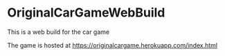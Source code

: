 # OriginalCarGameWebBuild
This is a web build for the car game

The game is hosted at https://originalcargame.herokuapp.com/index.html
